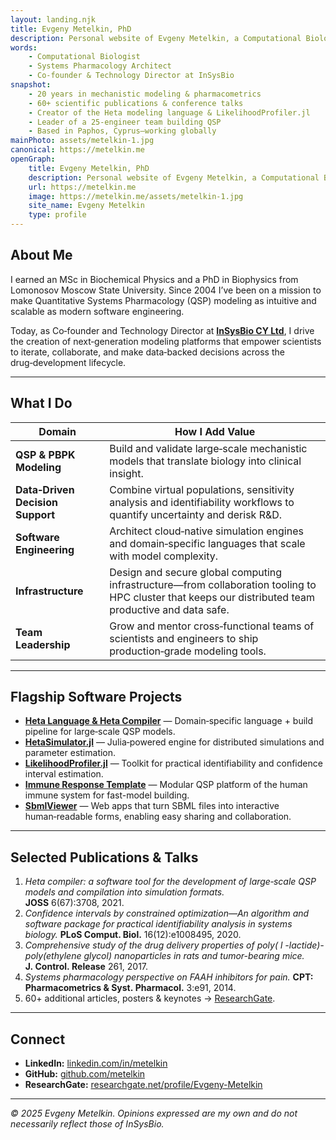 ```yaml
---
layout: landing.njk
title: Evgeny Metelkin, PhD
description: Personal website of Evgeny Metelkin, a Computational Biologist and Systems Pharmacology Architect 
words:
    - Computational Biologist
    - Systems Pharmacology Architect
    - Co‑founder & Technology Director at InSysBio
snapshot:
    - 20 years in mechanistic modeling & pharmacometrics
    - 60+ scientific publications & conference talks
    - Creator of the Heta modeling language & LikelihoodProfiler.jl
    - Leader of a 25‑engineer team building QSP
    - Based in Paphos, Cyprus—working globally
mainPhoto: assets/metelkin-1.jpg
canonical: https://metelkin.me
openGraph:
    title: Evgeny Metelkin, PhD
    description: Personal website of Evgeny Metelkin, a Computational Biologist and Systems Pharmacology Architect
    url: https://metelkin.me
    image: https://metelkin.me/assets/metelkin-1.jpg
    site_name: Evgeny Metelkin
    type: profile
---
```


## About Me

I earned an MSc in Biochemical Physics and a PhD in Biophysics from Lomonosov Moscow State University. Since 2004 I’ve been on a mission to make Quantitative Systems Pharmacology (QSP) modeling as intuitive and scalable as modern software engineering.

Today, as Co‑founder and Technology Director at [**InSysBio CY Ltd**](https://insysbio.com), I drive the creation of next‑generation modeling platforms that empower scientists to iterate, collaborate, and make data‑backed decisions across the drug‑development lifecycle.

---

## What I Do

| Domain | How I Add Value |
| --- | --- |
| **QSP & PBPK Modeling** | Build and validate large‑scale mechanistic models that translate biology into clinical insight. |
| **Data‑Driven Decision Support** | Combine virtual populations, sensitivity analysis and identifiability workflows to quantify uncertainty and derisk R&D. |
| **Software Engineering** | Architect cloud‑native simulation engines and domain‑specific languages that scale with model complexity. |
| **Infrastructure** | Design and secure global computing infrastructure—from collaboration tooling to HPC cluster  that keeps our distributed team productive and data safe. |
| **Team Leadership** | Grow and mentor cross‑functional teams of scientists and engineers to ship production‑grade modeling tools. |

---

## Flagship Software Projects

- [**Heta Language & Heta Compiler**](https://hetalang.github.io/) — Domain‑specific language + build pipeline for large‑scale QSP models.  
- [**HetaSimulator.jl**](https://github.com/hetalang/HetaSimulator.jl) — Julia‑powered engine for distributed simulations and parameter estimation.  
- [**LikelihoodProfiler.jl**](https://github.com/insysbio/LikelihoodProfiler.jl) — Toolkit for practical identifiability and confidence interval estimation.  
- [**Immune Response Template**](https://irt.insysbio.com/) — Modular QSP platform of the human immune system for fast-model building.  
- [**SbmlViewer**](https://sv.insysbio.com/) — Web apps that turn SBML files into interactive human‑readable forms, enabling easy sharing and collaboration.

---

## Selected Publications & Talks

1. *Heta compiler: a software tool for the development of large‑scale QSP models and compilation into simulation formats.* **JOSS** 6(67):3708, 2021.
2. *Confidence intervals by constrained optimization—An algorithm and software package for practical identifiability analysis in systems biology.* **PLoS Comput. Biol.** 16(12):e1008495, 2020.  
3. *Comprehensive study of the drug delivery properties of poly( l -lactide)-poly(ethylene glycol) nanoparticles in rats and tumor-bearing mice.* **J. Control. Release** 261, 2017.
4. *Systems pharmacology perspective on FAAH inhibitors for pain.* **CPT: Pharmacometrics & Syst. Pharmacol.** 3:e91, 2014.  
5. 60+ additional articles, posters & keynotes → [ResearchGate](https://www.researchgate.net/profile/Evgeny-Metelkin).

---

## Connect

- **LinkedIn:** [linkedin.com/in/metelkin](https://www.linkedin.com/in/metelkin)  
- **GitHub:** [github.com/metelkin](https://github.com/metelkin)
- **ResearchGate:** [researchgate.net/profile/Evgeny-Metelkin](https://www.researchgate.net/profile/Evgeny-Metelkin)

---

*© 2025 Evgeny Metelkin. Opinions expressed are my own and do not necessarily reflect those of InSysBio.*

